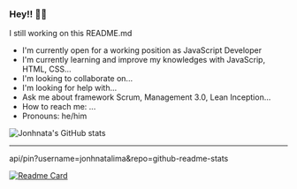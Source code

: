 ### Hey!! 👋🏼
I still working on this README.md

- I'm currently open for a working position as JavaScript Developer
- I'm currently learning and improve my knowledges with JavaScrip, HTML, CSS...
- I'm looking to collaborate on...
- I'm looking for help with...
- Ask me about framework Scrum, Management 3.0, Lean Inception...
- How to reach me: ...
- Pronouns: he/him

![Jonhnata's GitHub stats](https://github-readme-stats.vercel.app/api?username=jonhnatalima&theme=dark&show_icons=true)

----------------------------
api/pin?username=jonhnatalima&repo=github-readme-stats

[![Readme Card](https://github-readme-stats.vercel.app/api/pin/?username=jonhnatalima&repo=github-readme-stats)](https://github.com/jonhnatalima/github-readme-stats)